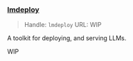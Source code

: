 ### [lmdeploy](https://lmdeploy.readthedocs.io/en/latest/get_started.html)

> Handle: `lmdeploy`
> URL: WIP

A toolkit for deploying, and serving LLMs.

WIP